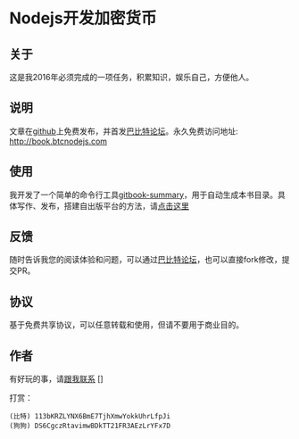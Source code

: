 # Nodejs开发加密货币

## 关于

这是我2016年必须完成的一项任务，积累知识，娱乐自己，方便他人。

## 说明

文章在[github][]上免费发布，并首发[巴比特论坛][]。永久免费访问地址: <http://book.btcnodejs.com>

## 使用

我开发了一个简单的命令行工具[gitbook-summary][]，用于自动生成本书目录。具体写作、发布，搭建自出版平台的方法，请[点击这里][self-publishing]

## 反馈

随时告诉我您的阅读体验和问题，可以通过[巴比特论坛][]，也可以直接fork修改，提交PR。

## 协议

基于免费共享协议，可以任意转载和使用，但请不要用于商业目的。

## 作者

有好玩的事，请[跟我联系] []

打赏：

```
(比特) 113bKRZLYNX6BmE7TjhXmwYokkUhrLfpJi
(狗狗) DS6CgczRtavimwBDkTT21FR3AEzLrYFx7D
```

[github]: https://github.com/imfly/bitcoin-on-nodejs
[巴比特论坛]: http://8btc.com/thread-27448-1-1.html
[gitbook-summary]: https://github.com/imfly/gitbook-summary
[self-publishing]: https://github.com/imfly/how-to-create-self-publishing-platform
[跟我联系]: /6-附录/28-关于作者.md

